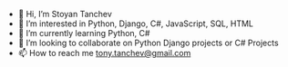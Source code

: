 - 👋 Hi, I’m Stoyan Tanchev
- 👀 I’m interested in Python, Django, C#, JavaScript, SQL, HTML
- 🌱 I’m currently learning Python, C#
- 💞️ I’m looking to collaborate on Python Django projects or C# Projects
- 📫 How to reach me tony.tanchev@gmail.com

<!---
tanchevtony/tanchevtony is a ✨ special ✨ repository because its `README.md` (this file) appears on your GitHub profile.
You can click the Preview link to take a look at your changes.
--->
